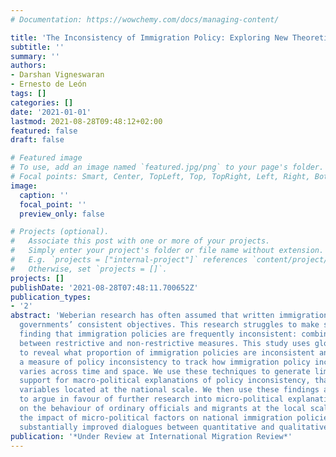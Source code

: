 ```yaml
---
# Documentation: https://wowchemy.com/docs/managing-content/

title: 'The Inconsistency of Immigration Policy: Exploring New Theoretical Explanations'
subtitle: ''
summary: ''
authors:
- Darshan Vigneswaran
- Ernesto de León
tags: []
categories: []
date: '2021-01-01'
lastmod: 2021-08-28T09:48:12+02:00
featured: false
draft: false

# Featured image
# To use, add an image named `featured.jpg/png` to your page's folder.
# Focal points: Smart, Center, TopLeft, Top, TopRight, Left, Right, BottomLeft, Bottom, BottomRight.
image:
  caption: ''
  focal_point: ''
  preview_only: false

# Projects (optional).
#   Associate this post with one or more of your projects.
#   Simply enter your project's folder or file name without extension.
#   E.g. `projects = ["internal-project"]` references `content/project/deep-learning/index.md`.
#   Otherwise, set `projects = []`.
projects: []
publishDate: '2021-08-28T07:48:11.700652Z'
publication_types:
- '2'
abstract: 'Weberian research has often assumed that written immigration policies reveal
  governments’ consistent objectives. This research struggles to make sense of the
  finding that immigration policies are frequently inconsistent: combining or alternating
  between restrictive and non-restrictive measures. This study uses global data sets
  to reveal what proportion of immigration policies are inconsistent and develops
  a measure of policy inconsistency to track how immigration policy inconsistency
  varies across time and space. We use these techniques to generate limited empirical
  support for macro-political explanations of policy inconsistency, that focus on
  variables located at the national scale. We then use these findings and analyses
  to argue in favour of further research into micro-political explanations, that focus
  on the behaviour of ordinary officials and migrants at the local scale. Exploring
  the impact of micro-political factors on national immigration policies will require
  substantially improved dialogues between quantitative and qualitative research.'
publication: '*Under Review at International Migration Review*'
---
```

